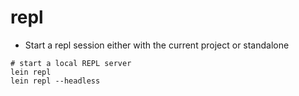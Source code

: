 # repl

- Start a repl session either with the current project or standalone

```shell
# start a local REPL server
lein repl
lein repl --headless
```
